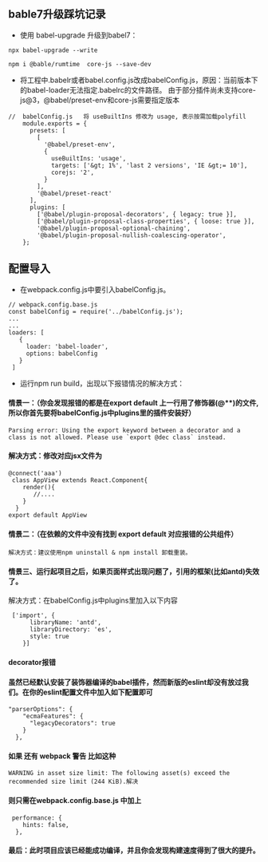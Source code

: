 
## bable7升级踩坑记录

* 使用 babel-upgrade 升级到babel7：
```
npx babel-upgrade --write

npm i @bable/rumtime  core-js --save-dev
```
* 将工程中.babelr或者babel.config.js改成babelConfig.js，原因：当前版本下的babel-loader无法指定.babelrc的文件路径。
由于部分插件尚未支持core-js@3，@babel/preset-env和core-js需要指定版本
```
//  babelConfig.js   将 useBuiltIns 修改为 usage, 表示按需加载polyfill
    module.exports = {
      presets: [
        [
          '@babel/preset-env',
          {
            useBuiltIns: 'usage',
            targets: ['&gt; 1%', 'last 2 versions', 'IE &gt;= 10'],
            corejs: '2',
          }
        ],
        '@babel/preset-react'
      ],
      plugins: [
        ['@babel/plugin-proposal-decorators', { legacy: true }],
        ['@babel/plugin-proposal-class-properties', { loose: true }],
        '@babel/plugin-proposal-optional-chaining',
        '@babel/plugin-proposal-nullish-coalescing-operator',
    };
 ```
 ## 配置导入
 * 在webpack.config.js中要引入babelConfig.js。
 ```
 // webpack.config.base.js
 const babelConfig = require('../babelConfig.js');
 ...
 ...
loaders: [
    {
      loader: 'babel-loader',
      options: babelConfig
    }
  ]
  ```
*  运行npm run build，出现以下报错情况的解决方式：
#### 情景一：（你会发现报错的都是在export default 上一行用了修饰器(@**)的文件,所以你首先要将babelConfig.js中plugins里的插件安装好）
```
Parsing error: Using the export keyword between a decorator and a class is not allowed. Please use `export @dec class` instead.
```
#### 解决方式：修改对应jsx文件为
```
@connect('aaa')
 class AppView extends React.Component{
    render(){
       //....
    }
  }
export default AppView 
```
#### 情景二：（在依赖的文件中没有找到 export default 对应报错的公共组件）
```
解决方式：建议使用npm uninstall & npm install 卸载重装。
```
#### 情景三、运行起项目之后，如果页面样式出现问题了，引用的框架(比如antd)失效了。
解决方式：在babelConfig.js中plugins里加入以下内容
```
 ['import', {
      libraryName: 'antd',
      libraryDirectory: 'es',
      style: true
    }]
```
#### decorator报错
#### 虽然已经默认安装了装饰器编译的babel插件，然而新版的eslint却没有放过我们。在你的eslint配置文件中加入如下配置即可
```
"parserOptions": {
    "ecmaFeatures": {
      "legacyDecorators": true
    }
  },
```
#### 如果 还有 webpack 警告 比如这种
```
WARNING in asset size limit: The following asset(s) exceed the recommended size limit (244 KiB).解决
```
#### 则只需在webpack.config.base.js 中加上
```
 performance: {
    hints: false,
  },
```
#### 最后：此时项目应该已经能成功编译，并且你会发现构建速度得到了很大的提升。
